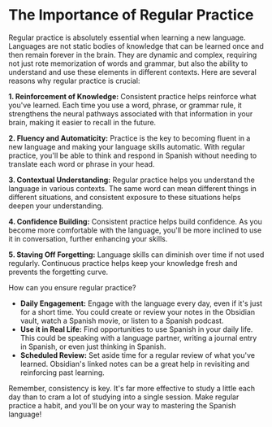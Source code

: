 # The Importance of Regular Practice

Regular practice is absolutely essential when learning a new language. Languages are not static bodies of knowledge that can be learned once and then remain forever in the brain. They are dynamic and complex, requiring not just rote memorization of words and grammar, but also the ability to understand and use these elements in different contexts. Here are several reasons why regular practice is crucial:

**1. Reinforcement of Knowledge:**
Consistent practice helps reinforce what you've learned. Each time you use a word, phrase, or grammar rule, it strengthens the neural pathways associated with that information in your brain, making it easier to recall in the future.

**2. Fluency and Automaticity:**
Practice is the key to becoming fluent in a new language and making your language skills automatic. With regular practice, you'll be able to think and respond in Spanish without needing to translate each word or phrase in your head.

**3. Contextual Understanding:**
Regular practice helps you understand the language in various contexts. The same word can mean different things in different situations, and consistent exposure to these situations helps deepen your understanding.

**4. Confidence Building:**
Consistent practice helps build confidence. As you become more comfortable with the language, you'll be more inclined to use it in conversation, further enhancing your skills.

**5. Staving Off Forgetting:**
Language skills can diminish over time if not used regularly. Continuous practice helps keep your knowledge fresh and prevents the forgetting curve.

How can you ensure regular practice?

- **Daily Engagement:** Engage with the language every day, even if it's just for a short time. You could create or review your notes in the Obsidian vault, watch a Spanish movie, or listen to a Spanish podcast.
- **Use it in Real Life:** Find opportunities to use Spanish in your daily life. This could be speaking with a language partner, writing a journal entry in Spanish, or even just thinking in Spanish.
- **Scheduled Review:** Set aside time for a regular review of what you've learned. Obsidian's linked notes can be a great help in revisiting and reinforcing past learning.

Remember, consistency is key. It's far more effective to study a little each day than to cram a lot of studying into a single session. Make regular practice a habit, and you'll be on your way to mastering the Spanish language!